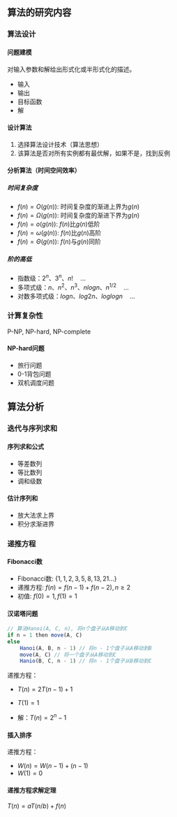 ## 算法的研究内容

### 算法设计

#### 问题建模

对输入参数和解给出形式化或半形式化的描述。

* 输入
* 输出
* 目标函数
* 解

#### 设计算法

1. 选择算法设计技术（算法思想）
2. 该算法是否对所有实例都有最优解，如果不是，找到反例

#### 分析算法（时间空间效率）

##### 时间复杂度

* $f(n) = O(g(n))$: 时间复杂度的渐进上界为$g(n)$
* $f(n) = \Omega(g(n))$: 时间复杂度的渐进下界为$g(n)$
* $f(n) = o(g(n))$: $f(n)$比$g(n)$低阶
* $f(n) = \omega(g(n))$: $f(n)$比$g(n)$高阶
* $f(n) = \Theta(g(n))$: $f(n)$与$g(n)$同阶

##### 阶的高低

* 指数级：$2^n、3^n、n! \quad \dots$
* 多项式级：$n、n^2、n^3、nlogn、n^{1/2} \quad \dots$
* 对数多项式级：$logn、log2n、loglogn \quad \dots$

### 计算复杂性

P-NP, NP-hard, NP-complete

#### NP-hard问题

* 旅行问题
* 0-1背包问题
* 双机调度问题

## 算法分析

### 迭代与序列求和

#### 序列求和公式

* 等差数列
* 等比数列
* 调和级数

#### 估计序列和

* 放大法求上界
* 积分求渐进界

### 递推方程

#### Fibonacci数

* Fibonacci数: $\{1,1,2,3,5,8,13,21 \dots \}$
* 递推方程: $f(n) = f(n - 1) + f(n - 2), n \ge 2$
* 初值: $f(0) = 1, f(1) = 1$

#### 汉诺塔问题

```javascript
// 算法Hanoi(A, C, n), 将n个盘子从A移动到C
if n = 1 then move(A, C)
else
	Hanoi(A, B, n - 1) // 将n - 1个盘子从A移动到B
	move(A, C) // 将一个盘子从A移动到C
	Hanio(B, C, n - 1) // 将n - 1个盘子从B移动到C
```

递推方程：

* $T(n) = 2T(n - 1) + 1$
* $T(1) = 1$

* 解：$T(n) = 2 ^ n - 1$

#### 插入排序

递推方程：

* $W(n) = W(n - 1) + (n - 1)$
* $W(1) = 0$

#### 递推方程求解定理

$T(n) = aT(n / b) + f(n)$